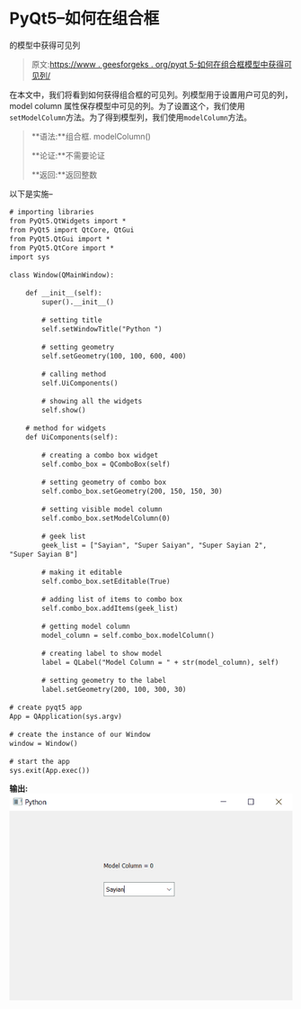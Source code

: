 # PyQt5–如何在组合框

的模型中获得可见列

> 原文:[https://www . geesforgeks . org/pyqt 5-如何在组合框模型中获得可见列/](https://www.geeksforgeeks.org/pyqt5-how-to-get-visible-column-in-the-model-of-combo-box/)

在本文中，我们将看到如何获得组合框的可见列。列模型用于设置用户可见的列，model column 属性保存模型中可见的列。为了设置这个，我们使用`setModelColumn`方法。为了得到模型列，我们使用`modelColumn`方法。

> **语法:**组合框. modelColumn()
> 
> **论证:**不需要论证
> 
> **返回:**返回整数

以下是实施–

```
# importing libraries
from PyQt5.QtWidgets import * 
from PyQt5 import QtCore, QtGui
from PyQt5.QtGui import * 
from PyQt5.QtCore import * 
import sys

class Window(QMainWindow):

    def __init__(self):
        super().__init__()

        # setting title
        self.setWindowTitle("Python ")

        # setting geometry
        self.setGeometry(100, 100, 600, 400)

        # calling method
        self.UiComponents()

        # showing all the widgets
        self.show()

    # method for widgets
    def UiComponents(self):

        # creating a combo box widget
        self.combo_box = QComboBox(self)

        # setting geometry of combo box
        self.combo_box.setGeometry(200, 150, 150, 30)

        # setting visible model column
        self.combo_box.setModelColumn(0)

        # geek list
        geek_list = ["Sayian", "Super Saiyan", "Super Sayian 2", "Super Sayian B"]

        # making it editable
        self.combo_box.setEditable(True)

        # adding list of items to combo box
        self.combo_box.addItems(geek_list)

        # getting model column
        model_column = self.combo_box.modelColumn()

        # creating label to show model
        label = QLabel("Model Column = " + str(model_column), self)

        # setting geometry to the label
        label.setGeometry(200, 100, 300, 30)

# create pyqt5 app
App = QApplication(sys.argv)

# create the instance of our Window
window = Window()

# start the app
sys.exit(App.exec())
```

**输出:**
![](img/6c2927f5f7e5e11e5b315236d402e9bc.png)